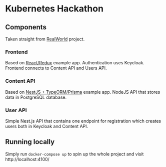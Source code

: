 # Kubernetes Hackathon

## Components

Taken straight from [RealWorld](https://github.com/gothinkster/realworld) project.

### Frontend

Based on [React/Redux](https://github.com/gothinkster/react-redux-realworld-example-app) example app. Authentication uses Keycloak. Frontend connects to Content API and Users API. 

### Content API

Based on [NestJS + TypeORM/Prisma](https://github.com/lujakob/nestjs-realworld-example-app) example app. NodeJS API that stores data in PostgreSQL database.

### User API 

Simple Nest.js API that contains one endpoint for registration which creates users both in Keycloak and Content API.

## Running locally

Simply run `docker-compose up` to spin up the whole project and visit http://localhost:4100/
